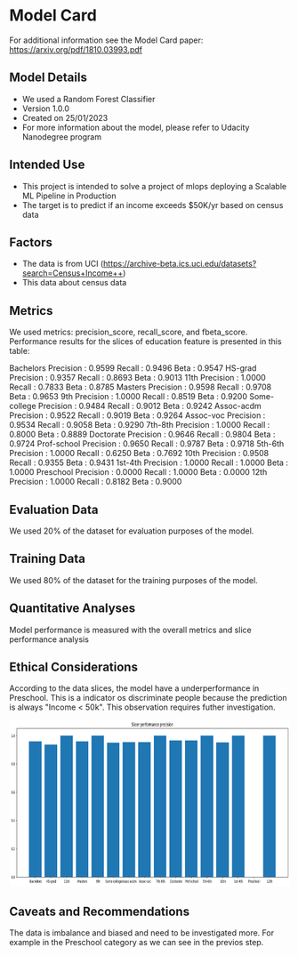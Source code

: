 # Model Card

For additional information see the Model Card paper: https://arxiv.org/pdf/1810.03993.pdf

## Model Details
- We used a Random Forest Classifier
- Version 1.0.0
- Created on 25/01/2023
- For more information about the model, please refer to Udacity Nanodegree program


## Intended Use
- This project is intended to solve a project of mlops deploying a Scalable ML Pipeline in Production
- The target is to predict if an income exceeds $50K/yr based on census data


## Factors
- The data is from UCI (https://archive-beta.ics.uci.edu/datasets?search=Census+Income++)
- This data about census data

## Metrics
We used metrics: precision_score, recall_score,  and fbeta_score. Performance results for the slices of education feature is presented in this table:

 Bachelors       Precision : 0.9599  Recall : 0.9496  Beta : 0.9547
 HS-grad         Precision : 0.9357  Recall : 0.8693  Beta : 0.9013
 11th            Precision : 1.0000  Recall : 0.7833  Beta : 0.8785
 Masters         Precision : 0.9598  Recall : 0.9708  Beta : 0.9653
 9th             Precision : 1.0000  Recall : 0.8519  Beta : 0.9200
 Some-college    Precision : 0.9484  Recall : 0.9012  Beta : 0.9242
 Assoc-acdm      Precision : 0.9522  Recall : 0.9019  Beta : 0.9264
 Assoc-voc       Precision : 0.9534  Recall : 0.9058  Beta : 0.9290
 7th-8th         Precision : 1.0000  Recall : 0.8000  Beta : 0.8889
 Doctorate       Precision : 0.9646  Recall : 0.9804  Beta : 0.9724
 Prof-school     Precision : 0.9650  Recall : 0.9787  Beta : 0.9718
 5th-6th         Precision : 1.0000  Recall : 0.6250  Beta : 0.7692
 10th            Precision : 0.9508  Recall : 0.9355  Beta : 0.9431
 1st-4th         Precision : 1.0000  Recall : 1.0000  Beta : 1.0000
 Preschool       Precision : 0.0000  Recall : 1.0000  Beta : 0.0000
 12th            Precision : 1.0000  Recall : 0.8182  Beta : 0.9000

## Evaluation Data
We used 20% of the dataset for evaluation purposes of the model.

## Training Data
We used 80% of the dataset for the training purposes of the model.

## Quantitative Analyses
Model performance is measured with the overall metrics and slice performance analysis

## Ethical Considerations

According to the data slices, the model have a underperformance in Preschool. This is a indicator os discriminate people because the prediction is always "Income < 50k". This observation requires futher investigation.

<img src = "starter/results/slicer_performance.png?raw=true" width = "700" height = "300" />

## Caveats and Recommendations
The data is imbalance and biased and need to be investigated more. For example in the Preschool category as we can see in the previos step.